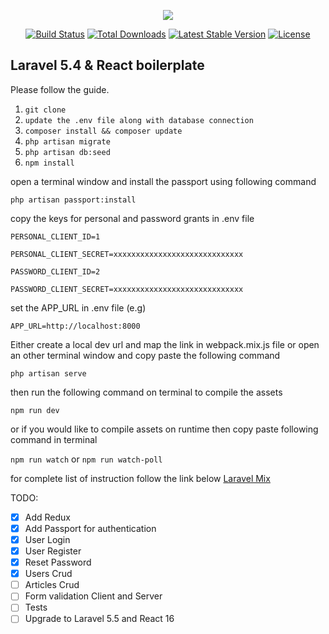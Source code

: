<p align="center"><img src="https://laravel.com/assets/img/components/logo-laravel.svg"></p>

<p align="center">
<a href="https://travis-ci.org/laravel/framework"><img src="https://travis-ci.org/laravel/framework.svg" alt="Build Status"></a>
<a href="https://packagist.org/packages/laravel/framework"><img src="https://poser.pugx.org/laravel/framework/d/total.svg" alt="Total Downloads"></a>
<a href="https://packagist.org/packages/laravel/framework"><img src="https://poser.pugx.org/laravel/framework/v/stable.svg" alt="Latest Stable Version"></a>
<a href="https://packagist.org/packages/laravel/framework"><img src="https://poser.pugx.org/laravel/framework/license.svg" alt="License"></a>
</p>

## Laravel 5.4 & React boilerplate

Please follow the guide.

1. `git clone`
2. `update the .env file along with database connection`
3. `composer install && composer update`
4. `php artisan migrate`
5. `php artisan db:seed`
6. `npm install`

open a terminal window and install the passport using following command

 ```
 php artisan passport:install
 ```
 
copy the keys for personal and password grants in .env file

```
PERSONAL_CLIENT_ID=1

PERSONAL_CLIENT_SECRET=xxxxxxxxxxxxxxxxxxxxxxxxxxxxx

PASSWORD_CLIENT_ID=2

PASSWORD_CLIENT_SECRET=xxxxxxxxxxxxxxxxxxxxxxxxxxxxx
```

set the APP_URL in .env file (e.g)

```
APP_URL=http://localhost:8000
```

Either create a local dev url and map the link in webpack.mix.js file or open an other terminal window and copy paste the following command

```
php artisan serve
```

then run the following command on terminal to compile the assets

```
npm run dev
```

or if you would like to compile assets on runtime then copy paste following command in terminal 

`npm run watch` or `npm run watch-poll`


for complete list of instruction follow the link below
[Laravel Mix](https://laravel.com/docs/5.4/mix#running-mix)


TODO:

- [x] Add Redux
- [x] Add Passport for authentication
- [x] User Login
- [x] User Register
- [x] Reset Password
- [x] Users Crud
- [ ] Articles Crud
- [ ] Form validation Client and Server
- [ ] Tests
- [ ] Upgrade to Laravel 5.5 and React 16